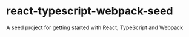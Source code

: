 # react-typescript-webpack-seed
A seed project for getting started with React, TypeScript and Webpack
